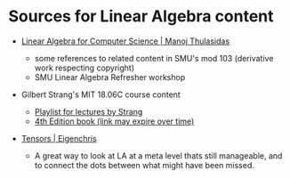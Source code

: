 # Sources for Linear Algebra content

- [Linear Algebra for Computer Science | Manoj Thulasidas](https://www.youtube.com/playlist?list=PL1VvHem4QmRITdWw_Uu2QV-a5S3n8uFhL)
  - some references to related content in SMU's mod 103 (derivative work respecting copyright)
  - SMU Linear Algebra Refresher workshop


- Gilbert Strang's MIT 18.06C course content
  - [Playlist for lectures by Strang](https://www.youtube.com/playlist?list=PL221E2BBF13BECF6C)
  - [4th Edition book (link may expire over time)](https://www.youtube.com/playlist?list=PL221E2BBF13BECF6C)

- [Tensors | Eigenchris](https://youtube.com/playlist?list=PLJHszsWbB6hrkmmq57lX8BV-o-YIOFsiG&si=6-MvRniVddlgCeEk)
  - A great way to look at LA at a meta level thats still manageable, and to connect the dots between what might have been missed.
